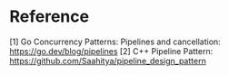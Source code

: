 <!--
 * @Author: lourisxu
 * @Date: 2024-03-23 20:19:38
 * @LastEditors: lourisxu
 * @LastEditTime: 2024-03-24 13:19:21
 * @FilePath: /check_comm/README.md
 * @Description: 
 * 
 * Copyright (c) 2024 by lourisxu, All Rights Reserved. 
-->
# Reference
[1] Go Concurrency Patterns: Pipelines and cancellation: https://go.dev/blog/pipelines
[2] C++ Pipeline Pattern: https://github.com/Saahitya/pipeline_design_pattern